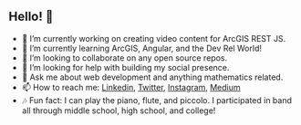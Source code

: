 ## Hello! 👋

- 🔭 I’m currently working on creating video content for ArcGIS REST JS.
- 🌱 I’m currently learning ArcGIS, Angular, and the Dev Rel World!
- 👯 I’m looking to collaborate on any open source repos.
- 🤔 I’m looking for help with building my social presence.
- 💬 Ask me about web development and anything mathematics related.
- 📫 How to reach me: [Linkedin](https://www.linkedin.com/in/courtneyyatteau/), [Twitter](https://twitter.com/c_yatteau), [Instagram](https://www.instagram.com/c_yatteau/), [Medium](https://medium.com/@c_yatteau)
- 🎶 Fun fact: I can play the piano, flute, and piccolo. I participated in band all through middle school, high school, and college! 


